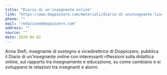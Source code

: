 ```yaml
---
title: "Diario di un'insegnante online"
link: "https://www.doppiozero.com/materiali/diario-di-uninsegnante-line"
phone: ""
mail: "redazione@doppiozero.com"
address: ""
source: ""
date: 2020-04-02
---
```


Anna Stefi, insegnante di sostegno e vicedirettrice di Doppiozero, pubblica il Diario di un'insegnante online con interessanti riflessioni sulla didattica online, sul rapporto tra insegnamento e educazione, su come cambiano e si sviluppano le relazioni tra insegnanti e alunni.
